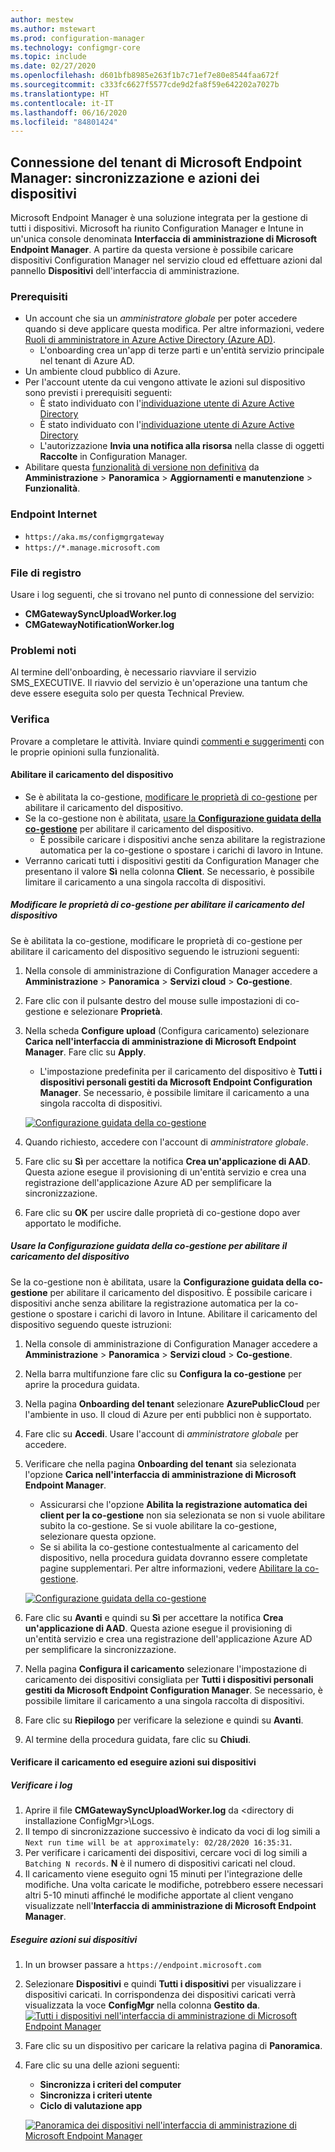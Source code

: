 ```yaml
---
author: mestew
ms.author: mstewart
ms.prod: configuration-manager
ms.technology: configmgr-core
ms.topic: include
ms.date: 02/27/2020
ms.openlocfilehash: d601bfb8985e263f1b7c71ef7e80e8544faa672f
ms.sourcegitcommit: c333fc6627f5577cde9d2fa8f59e642202a7027b
ms.translationtype: HT
ms.contentlocale: it-IT
ms.lasthandoff: 06/16/2020
ms.locfileid: "84801424"
---
```

## <a name="microsoft-endpoint-manager-tenant-attach-device-sync-and-device-actions"></a><a name="bkmk_attach"></a> Connessione del tenant di Microsoft Endpoint Manager: sincronizzazione e azioni dei dispositivi
<!--3555758 live 3/4/2020-->
Microsoft Endpoint Manager è una soluzione integrata per la gestione di tutti i dispositivi. Microsoft ha riunito Configuration Manager e Intune in un'unica console denominata **Interfaccia di amministrazione di Microsoft Endpoint Manager**. A partire da questa versione è possibile caricare dispositivi Configuration Manager nel servizio cloud ed effettuare azioni dal pannello **Dispositivi**  dell'interfaccia di amministrazione.

### <a name="prerequisites"></a>Prerequisiti

- Un account che sia un *amministratore globale* per poter accedere quando si deve applicare questa modifica. Per altre informazioni, vedere [Ruoli di amministratore in Azure Active Directory (Azure AD)](https://docs.microsoft.com/azure/role-based-access-control/rbac-and-directory-admin-roles#azure-ad-administrator-roles).
   - L'onboarding crea un'app di terze parti e un'entità servizio principale nel tenant di Azure AD.
- Un ambiente cloud pubblico di Azure.
- Per l'account utente da cui vengono attivate le azioni sul dispositivo sono previsti i prerequisiti seguenti:
   - È stato individuato con l'[individuazione utente di Azure Active Directory](../../../../servers/deploy/configure/about-discovery-methods.md#azureaddisc)
   - È stato individuato con l'[individuazione utente di Azure Active Directory](../../../../servers/deploy/configure/about-discovery-methods.md#bkmk_aboutUser)
   - L'autorizzazione **Invia una notifica alla risorsa** nella classe di oggetti **Raccolte** in Configuration Manager.
- Abilitare questa [funzionalità di versione non definitiva](../../../../servers/manage/pre-release-features.md) da **Amministrazione** > **Panoramica** > **Aggiornamenti e manutenzione** > **Funzionalità**.

### <a name="internet-endpoints"></a>Endpoint Internet

- `https://aka.ms/configmgrgateway`
- `https://*.manage.microsoft.com`

### <a name="log-files"></a>File di registro
Usare i log seguenti, che si trovano nel punto di connessione del servizio:

- **CMGatewaySyncUploadWorker.log**
- **CMGatewayNotificationWorker.log** 

### <a name="known-issues"></a>Problemi noti

Al termine dell'onboarding, è necessario riavviare il servizio SMS_EXECUTIVE. Il riavvio del servizio è un'operazione una tantum che deve essere eseguita solo per questa Technical Preview.

### <a name="try-it-out"></a>Verifica

Provare a completare le attività. Inviare quindi [commenti e suggerimenti](../../../../understand/find-help.md#product-feedback) con le proprie opinioni sulla funzionalità.

#### <a name="enable-device-upload"></a>Abilitare il caricamento del dispositivo

- Se è abilitata la co-gestione, [modificare le proprietà di co-gestione](#bkmk_edit) per abilitare il caricamento del dispositivo.
- Se la co-gestione non è abilitata, [usare la **Configurazione guidata della co-gestione**](#bkmk_config) per abilitare il caricamento del dispositivo.
   - È possibile caricare i dispositivi anche senza abilitare la registrazione automatica per la co-gestione o spostare i carichi di lavoro in Intune.
- Verranno caricati tutti i dispositivi gestiti da Configuration Manager che presentano il valore **Sì** nella colonna **Client**. Se necessario, è possibile limitare il caricamento a una singola raccolta di dispositivi.   

##### <a name="edit-co-management-properties-to-enable-device-upload"></a><a name="bkmk_edit"></a> Modificare le proprietà di co-gestione per abilitare il caricamento del dispositivo

Se è abilitata la co-gestione, modificare le proprietà di co-gestione per abilitare il caricamento del dispositivo seguendo le istruzioni seguenti:

1. Nella console di amministrazione di Configuration Manager accedere a **Amministrazione** > **Panoramica** > **Servizi cloud** > **Co-gestione**.
1. Fare clic con il pulsante destro del mouse sulle impostazioni di co-gestione e selezionare **Proprietà**.
1. Nella scheda **Configure upload** (Configura caricamento) selezionare **Carica nell'interfaccia di amministrazione di Microsoft Endpoint Manager**. Fare clic su **Apply**.
   - L'impostazione predefinita per il caricamento del dispositivo è **Tutti i dispositivi personali gestiti da Microsoft Endpoint Configuration Manager**. Se necessario, è possibile limitare il caricamento a una singola raccolta di dispositivi.

   [![Configurazione guidata della co-gestione](../../media/3555758-configure-upload.png)](../../media/3555758-configure-upload.png#lightbox)
1. Quando richiesto, accedere con l'account di *amministratore globale*.
1. Fare clic su **Sì** per accettare la notifica **Crea un'applicazione di AAD**. Questa azione esegue il provisioning di un'entità servizio e crea una registrazione dell'applicazione Azure AD per semplificare la sincronizzazione.
1. Fare clic su **OK** per uscire dalle proprietà di co-gestione dopo aver apportato le modifiche.


##### <a name="use-the-configure-co-management-wizard-to-enable-device-upload"></a><a name="bkmk_config"></a> Usare la Configurazione guidata della co-gestione per abilitare il caricamento del dispositivo
Se la co-gestione non è abilitata, usare la **Configurazione guidata della co-gestione** per abilitare il caricamento del dispositivo. È possibile caricare i dispositivi anche senza abilitare la registrazione automatica per la co-gestione o spostare i carichi di lavoro in Intune. Abilitare il caricamento del dispositivo seguendo queste istruzioni:

1. Nella console di amministrazione di Configuration Manager accedere a **Amministrazione** > **Panoramica** > **Servizi cloud** > **Co-gestione**.
1. Nella barra multifunzione fare clic su **Configura la co-gestione** per aprire la procedura guidata.
1. Nella pagina **Onboarding del tenant** selezionare **AzurePublicCloud** per l'ambiente in uso. Il cloud di Azure per enti pubblici non è supportato.
1. Fare clic su **Accedi**. Usare l'account di *amministratore globale* per accedere.
1. Verificare che nella pagina **Onboarding del tenant** sia selezionata l'opzione **Carica nell'interfaccia di amministrazione di Microsoft Endpoint Manager**.
   - Assicurarsi che l'opzione **Abilita la registrazione automatica dei client per la co-gestione** non sia selezionata se non si vuole abilitare subito la co-gestione. Se si vuole abilitare la co-gestione, selezionare questa opzione.
   - Se si abilita la co-gestione contestualmente al caricamento del dispositivo, nella procedura guidata dovranno essere completate pagine supplementari. Per altre informazioni, vedere [Abilitare la co-gestione](../../../../../comanage/how-to-enable.md).

   [![Configurazione guidata della co-gestione](../../media/3555758-comanagement-wizard.png)](../../media/3555758-comanagement-wizard.png#lightbox)
1. Fare clic su **Avanti** e quindi su **Sì** per accettare la notifica **Crea un'applicazione di AAD**. Questa azione esegue il provisioning di un'entità servizio e crea una registrazione dell'applicazione Azure AD per semplificare la sincronizzazione.
1. Nella pagina **Configura il caricamento** selezionare l'impostazione di caricamento dei dispositivi consigliata per **Tutti i dispositivi personali gestiti da Microsoft Endpoint Configuration Manager**. Se necessario, è possibile limitare il caricamento a una singola raccolta di dispositivi.
1. Fare clic su **Riepilogo** per verificare la selezione e quindi su **Avanti**.
1. Al termine della procedura guidata, fare clic su **Chiudi**.  


#### <a name="review-your-upload-and-perform-device-actions"></a><a name="bkmk_review"></a> Verificare il caricamento ed eseguire azioni sui dispositivi

##### <a name="review-logs"></a>Verificare i log

1. Aprire il file **CMGatewaySyncUploadWorker.log** da &lt;directory di installazione ConfigMgr>\Logs.
1. Il tempo di sincronizzazione successivo è indicato da voci di log simili a `Next run time will be at approximately: 02/28/2020 16:35:31`.
1. Per verificare i caricamenti dei dispositivi, cercare voci di log simili a `Batching N records`. **N** è il numero di dispositivi caricati nel cloud. 
1. Il caricamento viene eseguito ogni 15 minuti per l'integrazione delle modifiche. Una volta caricate le modifiche, potrebbero essere necessari altri 5-10 minuti affinché le modifiche apportate al client vengano visualizzate nell'**Interfaccia di amministrazione di Microsoft Endpoint Manager**.

##### <a name="perform-device-actions"></a>Eseguire azioni sui dispositivi

1. In un browser passare a `https://endpoint.microsoft.com`
1. Selezionare **Dispositivi** e quindi **Tutti i dispositivi** per visualizzare i dispositivi caricati. In corrispondenza dei dispositivi caricati verrà visualizzata la voce **ConfigMgr** nella colonna **Gestito da**.
   [![Tutti i dispositivi nell'interfaccia di amministrazione di Microsoft Endpoint Manager](../../media/3555758-all-devices.png)](../../media/3555758-all-devices.png#lightbox)
1. Fare clic su un dispositivo per caricare la relativa pagina di **Panoramica**.
1. Fare clic su una delle azioni seguenti:
   - **Sincronizza i criteri del computer**
   - **Sincronizza i criteri utente**
   - **Ciclo di valutazione app**

   [![Panoramica dei dispositivi nell'interfaccia di amministrazione di Microsoft Endpoint Manager](../../media/3555758-device-overview-actions.png)](../../media/3555758-device-overview-actions.png#lightbox)